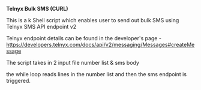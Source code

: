 **Telnyx Bulk SMS (CURL)**

This is a k Shell script which enables user to send out bulk SMS using Telnyx SMS API endpoint v2

Telnyx endpoint details can be found in the developer's page - https://developers.telnyx.com/docs/api/v2/messaging/Messages#createMessage

The script takes in 2 input file number list & sms body

the while loop reads lines in the number list and then the sms endpoint is triggered.
